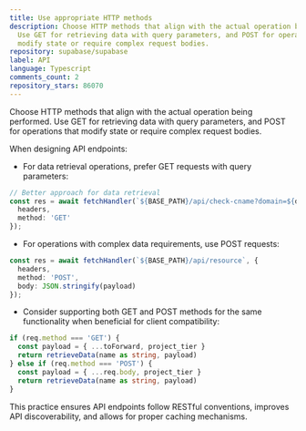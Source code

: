 ```yaml
---
title: Use appropriate HTTP methods
description: Choose HTTP methods that align with the actual operation being performed.
  Use GET for retrieving data with query parameters, and POST for operations that
  modify state or require complex request bodies.
repository: supabase/supabase
label: API
language: Typescript
comments_count: 2
repository_stars: 86070
---
```


Choose HTTP methods that align with the actual operation being performed. Use GET for retrieving data with query parameters, and POST for operations that modify state or require complex request bodies.

When designing API endpoints:

- For data retrieval operations, prefer GET requests with query parameters:
```typescript
// Better approach for data retrieval
const res = await fetchHandler(`${BASE_PATH}/api/check-cname?domain=${domain}`, {
  headers,
  method: 'GET'
});
```

- For operations with complex data requirements, use POST requests:
```typescript
const res = await fetchHandler(`${BASE_PATH}/api/resource`, {
  headers,
  method: 'POST',
  body: JSON.stringify(payload)
});
```

- Consider supporting both GET and POST methods for the same functionality when beneficial for client compatibility:
```typescript
if (req.method === 'GET') {
  const payload = { ...toForward, project_tier }
  return retrieveData(name as string, payload)
} else if (req.method === 'POST') {
  const payload = { ...req.body, project_tier }
  return retrieveData(name as string, payload)
}
```

This practice ensures API endpoints follow RESTful conventions, improves API discoverability, and allows for proper caching mechanisms.